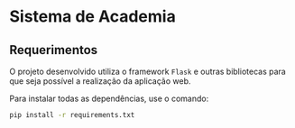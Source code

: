 # Sistema de Academia

## Requerimentos

O projeto desenvolvido utiliza o framework `Flask` e outras bibliotecas para que seja possível a realização da aplicação web.

Para instalar todas as dependências, use o comando:

```sh
pip install -r requirements.txt
```